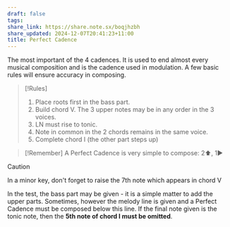 ```yaml
---
draft: false
tags:
share_link: https://share.note.sx/boqjhzbh
share_updated: 2024-12-07T20:41:23+11:00
title: Perfect Cadence
---
```

The most important of the 4 cadences. It is used to end almost every musical composition and is the cadence used in modulation. A few basic rules will ensure accuracy in composing.

> [!Rules]
> 1. Place roots first in the bass part.
> 2. Build chord V. The 3 upper notes may be in any order in the 3 voices.
> 3. LN must rise to tonic.
> 4. Note in common in the 2 chords remains in the same voice.
> 5. Complete chord I (the other part steps up)

> [!Remember]
> A Perfect Cadence is very simple to compose: 2⬆️, 1▶️

> [!Caution]
> In a minor key, don't forget to raise the 7th note which appears in chord V

In the test, the bass part may be given - it is a simple matter to add the upper parts. Sometimes, however the melody line is given and a Perfect Cadence must be composed below this line. If the final note given is the tonic note, then the **5th note of chord I must be omitted**.
